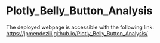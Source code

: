 # Plotly_Belly_Button_Analysis

The deployed webpage is accessible with the following link: https://jpmendeziii.github.io/Plotly_Belly_Button_Analysis/
